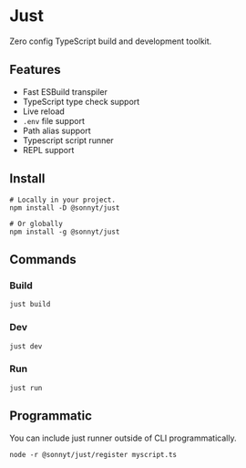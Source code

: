 # Just
Zero config TypeScript build and development toolkit.

## Features
- Fast ESBuild transpiler
- TypeScript type check support
- Live reload
- `.env` file support
- Path alias support
- Typescript script runner
- REPL support

## Install
```shell
# Locally in your project.
npm install -D @sonnyt/just

# Or globally
npm install -g @sonnyt/just
```

## Commands

### Build

`just build`

### Dev

`just dev`

### Run

`just run`

## Programmatic
You can include just runner outside of CLI programmatically.
```shell
node -r @sonnyt/just/register myscript.ts
```
